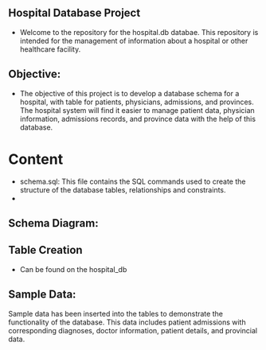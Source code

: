 ## Hospital Database Project
- Welcome to the repository for the hospital.db databae. This repository is intended for the management of information
about a hospital or other healthcare facility.

## Objective:
- The objective of this project is to develop a database schema for a hospital, with table for patients, physicians, admissions, and provinces.
  The hospital system will find it easier to manage patient data, physician information, admissions records, and province data with the help of this database.

# Content
- schema.sql: This file contains the SQL commands used to create the structure of the database tables, relationships and constraints.
- 

## Schema Diagram:





## Table Creation
- Can be found on the hospital_db

## Sample Data:
Sample data has been inserted into the tables to demonstrate the functionality of the database. This data includes patient admissions with corresponding diagnoses, doctor information, patient details, and provincial data.
